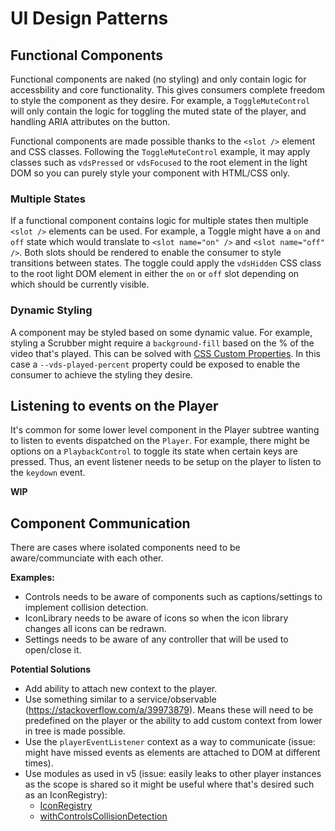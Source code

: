 # UI Design Patterns

## Functional Components

Functional components are naked (no styling) and only contain logic for accessbility and
core functionality. This gives consumers complete freedom to style the component as they desire.
For example, a `ToggleMuteControl` will only contain the logic for toggling the muted state of the
player, and handling ARIA attributes on the button.

Functional components are made possible thanks to the `<slot />` element and CSS classes. Following
the `ToggleMuteControl` example, it may apply classes such as `vdsPressed` or `vdsFocused` to
the root element in the light DOM so you can purely style your component with HTML/CSS only.

### Multiple States

If a functional component contains logic for multiple states then multiple `<slot />` elements can
be used. For example, a Toggle might have a `on` and `off` state which would translate to
`<slot name="on" />` and `<slot name="off" />`. Both slots should be rendered to enable
the consumer to style transitions between states. The toggle could apply the `vdsHidden` CSS
class to the root light DOM element in either the `on` or `off` slot depending on which should
be currently visible.

### Dynamic Styling

A component may be styled based on some dynamic value. For example, styling a Scrubber
might require a `background-fill` based on the % of the video that's played. This can be
solved with [CSS Custom Properties](https://developer.mozilla.org/en-US/docs/Web/CSS/--*). In this
case a `--vds-played-percent` property could be exposed to enable the consumer to achieve the
styling they desire.

## Listening to events on the Player

It's common for some lower level component in the Player subtree wanting to listen to events
dispatched on the `Player`. For example, there might be options on a `PlaybackControl` to toggle
its state when certain keys are pressed. Thus, an event listener needs to be setup on the player
to listen to the `keydown` event.

**WIP**

## Component Communication

There are cases where isolated components need to be aware/communciate with each other.

**Examples:**

- Controls needs to be aware of components such as captions/settings to implement collision detection.
- IconLibrary needs to be aware of icons so when the icon library changes all icons can be redrawn.
- Settings needs to be aware of any controller that will be used to open/close it.

**Potential Solutions**

- Add ability to attach new context to the player.
- Use something similar to a service/observable (https://stackoverflow.com/a/39973879). Means
  these will need to be predefined on the player or the ability to add custom context from lower
  in tree is made possible.
- Use the `playerEventListener` context as a way to communicate (issue: might have missed events as
  elements are attached to DOM at different times).
- Use modules as used in v5 (issue: easily leaks to other player instances as the scope is shared so
  it might be useful where that's desired such as an IconRegistry):
  - [IconRegistry](https://github.com/vime-js/vime/blob/master/core/src/components/ui/icon-library/IconRegistry.ts)
  - [withControlsCollisionDetection](https://github.com/vime-js/vime/blob/master/core/src/components/ui/controls/controls/withControlsCollisionDetection.ts)

